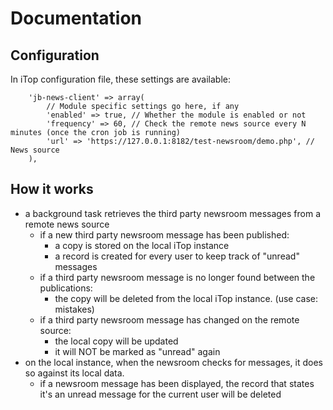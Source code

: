 # Documentation

## Configuration


In iTop configuration file, these settings are available:

```
	'jb-news-client' => array(
		// Module specific settings go here, if any
		'enabled' => true, // Whether the module is enabled or not
		'frequency' => 60, // Check the remote news source every N minutes (once the cron job is running)
		'url' => 'https://127.0.0.1:8182/test-newsroom/demo.php', // News source
	),
```

## How it works

* a background task retrieves the third party newsroom messages from a remote news source
  * if a new third party newsroom message has been published:
    * a copy is stored on the local iTop instance
    * a record is created for every user to keep track of "unread" messages
  * if a third party newsroom message is no longer found between the publications:
    * the copy will be deleted from the local iTop instance. (use case: mistakes)
  * if a third party newsroom message has changed on the remote source:
    * the local copy will be updated
	* it will NOT be marked as "unread" again
* on the local instance, when the newsroom checks for messages, it does so against its local data.
  * if a newsroom message has been displayed, the record that states it's an unread message for the current user will be deleted
  
  





